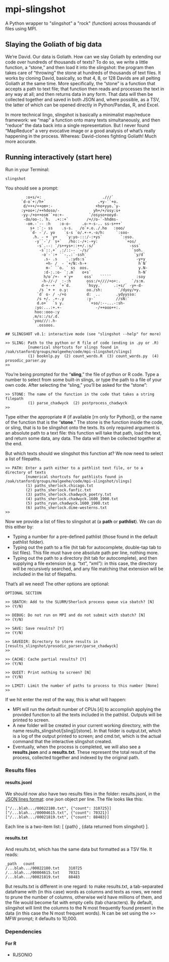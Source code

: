 # mpi-slingshot
A Python wrapper to "slingshot" a "rock" (function) across thousands of files using MPI.

## Slaying the Goliath of big data
We’re David. Our data is Goliath. How can we slay Goliath by extending our code over hundreds of thousands of texts? To do so, we write a little function, a “stone,” and then load it into the slingshot: the program then takes care of “throwing” the stone at hundreds of thousands of text files. It works by cloning David, basically, so that 4, 8, or 128 Davids are all pelting Goliath at the same time. More specifically, the “stone” is a function that accepts a path to text file; that function then reads and processes the text in any way at all; and then returns data in any form. That data will then be collected together and saved in both JSON and, where possible, as a TSV, the latter of which can be opened directly in Python/Pandas, R, and Excel.

In more technical lingo, slingshot is basically a minimalist map/reduce framework: we “map” a function onto many texts simultaneously, and then “reduce” the data back into a single representation. But I never found “MapReduce” a very evocative image or a good analysis of what’s really happening in the process. Whereas: David-clones fighting Goliath! Much more accurate.

## Running interactively (start here)
Run in your Terminal:

	slingshot

You should see a prompt:

             :o+s/+:                           .///`
           `d-o`+:/h+`                       .+y-``+o.
            d/+++/++om+:-                   +ho+yyo.`y-
           :y+oo+:/++hdoso/-               yh+/+/osy:s+
           -yy-/+o++osm``+o:+-           `/osyso+ooyd-
            -do/oo-:.`h.  .+::+`        /+//o-`-hhdms-
             -om.-`-- :h    :o-o-     .o-+-s-.. ss-s+++`
               s+ :`:- ss    .s-s.   /o`+.o../.ho   :ooo/
               `d- -`/. yo    `s-s `o/.+-+.-o/h:     `:soo-
                .h. - + `y+    `y:yo-:::/-:+ys`        `:oso.
                 -y``-`/ `s+`   /ho::-/+:-+y:            `+os/
                  -s`.--: `/s++ys+::++/.:s/`               -sss`
                   -s`::.+` .:/::-- `-/s/`                  `soh.
                    -o`-`:+ ``-..:`-ssh`                     `y/d`
                     .s- .s    `.:yds:s`                      -y+y
                      +h- /  - `+/N:-h-+                       h`N`
                      m-` ``o. ` ss  oos.                      y.N-
                     :d-:.:o- `:.m`   o+s`                     h-N`
                     h/o`/+-  +`y+     oss`   `````           :soy
                    -h-//-/  :-:h       oss:/+////+o+:.     `/s:m.
                    d-+--+  `+`d.       `hsyy.`     .:+s/` -y+-d-
                   /s `+ +  o.y:        oo./sh:       `/dyoy/+y.
                  `d` o- / -/+o         d:  ..       .ydyysso:
                  /s +/. .+-.y          :y-`         //sN:`
                  d.o+`  `s y.           `+so/:--...-:sh-
                 :yo:...:+.+-               -/++ooo++:.
                 hoo::ooo-:y
                .m/s::/s/.d.
                `yoo///:.h-
                  .ossoos.

	## SLINGSHOT v0.1: interactive mode (see "slingshot --help" for more)

	>> SLING: Path to the python or R file of code (ending in .py or .R)
	          [numerical shortcuts for slings found in /oak/stanford/groups/malgeehe/code/mpi-slingshot/slings]
	          (1) booknlp.py  (2) count_words.R  (3) count_words.py  (4) prosodic_parser.py
	>>

You’re being prompted for the “**sling**,” the file of python or R code. Type a number to select from some built-in slings, or type the path to a file of your own code. After selecting the “sling,” you’ll be asked for the “stone”:

	>> STONE: The name of the function in the code that takes a string filepath
	          (1) parse_chadwyck  (2) postprocess_chadwyck
	>>

Type either the appropriate # (if available [rn only for Python]), or the name of the function that is the “**stone**.” The stone is the function inside the code, or sling, that is to be slingshot onto the texts. Its only required argument is an absolute path to a text file: this function will take that path, load the text, and return some data, any data. The data will then be collected together at the end.

But which texts should we slingshot this function at? We now need to select a list of filepaths.

	>> PATH: Enter a path either to a pathlist text file, or to a directory of texts
	         [numerical shortcuts for pathlists found in /oak/stanford/groups/malgeehe/code/mpi-slingshot/slings]
	         (1) paths_sherlock.chicago.txt
	         (2) paths_sherlock.fanfic.txt
	         (3) paths_sherlock.chadwyck_poetry.txt
	         (4) paths_sherlock.chadwyck.1600_1900.txt
	         (5) paths_ryan.chadwyck.1600_1900.txt
	         (6) paths_sherlock.dime-westerns.txt
	>>

Now we provide a list of files to slingshot at (a **path** or **pathlist**). We can do this either by:

* Typing a number for a pre-defined pathlist (those found in the default pathlist folder).
* Typing out the path to a file (hit tab for autocomplete, double-tap tab to list files). This file must have one absolute path per line, nothing more.
* Typing out the path to a directory (hit tab for autocomplete), and then supplying a file extension (e.g. “txt”, “xml”): in this case, the directory will be recursively searched, and any file matching that extension will be included in the list of filepaths.

That’s all we need! The other options are optional:

	OPTIONAL SECTION

	>> SBATCH: Add to the SLURM/Sherlock process queue via sbatch? [N]
	>> (Y/N)

	>> DEBUG: Do not run on MPI and do not submit with sbatch? [N]
	>> (Y/N)

	>> SAVE: Save results? [Y]
	>> (Y/N)

	>> SAVEDIR: Directory to store results in [results_slingshot/prosodic_parser/parse_chadwyck]
	>>

	>> CACHE: Cache partial results? [Y]
	>> (Y/N)

	>> QUIET: Print nothing to screen? [N]
	>> (Y/N)

	>> LIMIT: Limit the number of paths to process to this number [None]
	>>

If we hit enter the rest of the way, this is what will happen:

* MPI will run the default number of CPUs [4] to accomplish applying the provided function to all the texts included in the pathlist. Outputs will be printed to screen.
* A new folder will be created in your current working directory, with the name results_slingshot/[sling]/[stone]. In that folder is output.txt, which is a log of the output printed to screen; and cmd.txt, which is the actual command that the interactive slingshot created.
* Eventually, when the process is completed, we will also see a **results.json** and a **results.txt**. These represent the total result of the process, collected together and indexed by the original path.

### Results files

#### results.jsonl

We should now also have two results files in the folder: results.jsonl, in the [JSON lines format](http://jsonlines.org/): one json object per line. The file looks like this:

	["/...blah.../00022180.txt", {"count": 310725}]
	["/...blah.../00004615.txt", {"count": 70321}]
	["/...blah.../00021819.txt", {"count": 88483}]

Each line is a two-item list: [ {path} , {data returned from slingshot} ].

#### results.txt

And results.txt, which has the same data but formatted as a TSV file. It reads:

	_path	count
	/...blah.../00022180.txt	310725
	/...blah.../00004615.txt	70321
	/...blah.../00021819.txt	88483

But results.txt is different in one regard: to make results.txt, a tab-separated dataframe with (in this case) words as columns and texts as rows, we need to prune the number of columns, otherwise we’d have millions of them, and the file would become fat with empty cells (tab characters). By default, slingshot will limit the columns to the N most frequently found present in the data (in this case the N most frequent words). N can be set using the >> MFW prompt; it defaults to 10,000.


### Dependencies

#### For R

* RJSONIO
